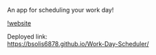 An app for scheduling your work day!

[!website](/assets/images/website.jpg)

Deployed link:<br/>
https://bsolis6878.github.io/Work-Day-Scheduler/